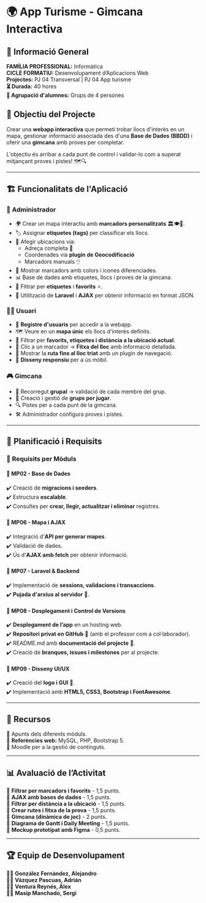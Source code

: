 # 🌍 App Turisme - Gimcana Interactiva

## 📌 Informació General
**FAMÍLIA PROFESSIONAL:** Informàtica  
**CICLE FORMATIU:** Desenvolupament d’Aplicacions Web  
**Projectes:** PJ 04 Transversal | PJ 04 App turisme  
**⏳ Durada:** 40 hores  
**👥 Agrupació d'alumnes:** Grups de 4 persones  

## 🎯 Objectiu del Projecte
Crear una **webapp interactiva** que permeti trobar llocs d'interès en un mapa, gestionar informació associada des d'una **Base de Dades (BBDD)** i oferir una **gimcana** amb proves per completar.

L'objectiu és arribar a cada punt de control i validar-lo com a superat mitjançant proves i pistes! 🗺️🔍

---

## 🏗️ Funcionalitats de l'Aplicació

### 👑 Administrador
- 🌍 Crear un mapa interactiu amb **marcadors personalitzats** 🏛️🍽️🏪.
- 🏷️ Assignar **etiquetes (tags)** per classificar els llocs.
- 📌 Afegir ubicacions via:
  - Adreça completa 📍
  - Coordenades via **plugin de Geocodificació**
  - Marcadors manuals 🖱️
- 🎨 Mostrar marcadors amb colors i icones diferenciades.
- 📊 Base de dades amb etiquetes, llocs i proves de la gimcana.
- 🔎 Filtrar per **etiquetes** i **favorits** ⭐.
- 🔄 Utilització de **Laravel** i **AJAX** per obtenir informació en format JSON.

### 🧑‍💻 Usuari
- 🔑 **Registre d'usuaris** per accedir a la webapp.
- 🗺️ Veure en un **mapa únic** els llocs d'interès definits.
- 📍 Filtrar per **favorits, etiquetes i distància a la ubicació actual**.
- 🏁 Clic a un marcador → **Fitxa del lloc** amb informació detallada.
- 🚗 Mostrar la **ruta fins al lloc triat** amb un plugin de navegació.
- 📱 **Disseny responsiu** per a ús mòbil.

### 🎮 Gimcana
- 👥 Recorregut **grupal** → validació de cada membre del grup.
- 🎯 Creació i gestió de **grups per jugar**.
- 🔍 Pistes per a cada punt de la gimcana.
- 🛠️ Administrador configura proves i pistes.

---

## 📅 Planificació i Requisits
### 📌 Requisits per Mòduls
#### 🔹 **MP02** - Base de Dades
✔️ Creació de **migracions i seeders**.  
✔️ Estructura **escalable**.  
✔️ Consultes per **crear, llegir, actualitzar i eliminar** registres.  

#### 🔹 **MP06** - Mapa i AJAX
✔️ Integració d'**API per generar mapes**.  
✔️ Validació de dades.  
✔️ Ús d'**AJAX amb fetch** per obtenir informació.  

#### 🔹 **MP07** - Laravel & Backend
✔️ Implementació de **sessions, validacions i transaccions**.  
✔️ **Pujada d'arxius al servidor** 📂.  

#### 🔹 **MP08** - Desplegament i Control de Versions
✔️ **Desplegament de l’app** en un hosting web.  
✔️ **Repositori privat en GitHub** 🔗 (amb el professor com a col·laborador).  
✔️ README.md amb **documentació del projecte** 📜.  
✔️ Creació de **branques, issues i milestones** per al projecte.  

#### 🔹 **MP09** - Disseny UI/UX
✔️ Creació del **logo i GUI** 🎨.  
✔️ Implementació amb **HTML5, CSS3, Bootstrap i FontAwesome**.  

---

## 📝 Recursos
📌 Apunts dels diferents mòduls.  
📌 **Referències web:** MySQL, PHP, Bootstrap 5.  
📌 Moodle per a la gestió de continguts.  

---

## 📊 Avaluació de l’Activitat
🔹 **Filtrar per marcadors i favorits** - 1,5 punts.  
🔹 **AJAX amb bases de dades** - 1,5 punts.  
🔹 **Filtrar per distància a la ubicació** - 1,5 punts.  
🔹 **Crear rutes i fitxa de la prova** - 1,5 punts.  
🔹 **Gimcana (dinàmica de joc)** - 2 punts.  
🔹 **Diagrama de Gantt i Daily Meeting** - 1,5 punts.  
🔹 **Mockup prototipat amb Figma** - 0,5 punts.  

---

## 🏆 Equip de Desenvolupament
👨‍💻 **González Fernández, Alejandro**  
👨‍💻 **Vázquez Pascuas, Adrián**  
👨‍💻 **Ventura Reynés, Àlex**  
👨‍💻 **Masip Manchado, Sergi**